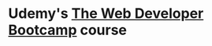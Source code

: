 # Udemy's <a href="https://www.udemy.com/the-web-developer-bootcamp/">The Web Developer Bootcamp</a> course
